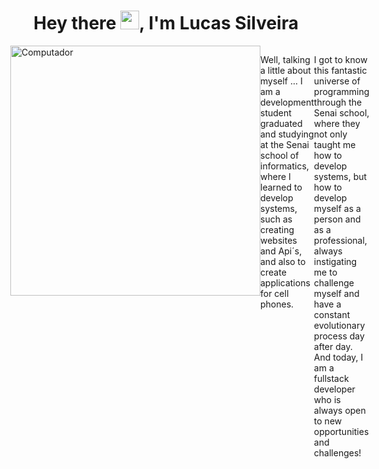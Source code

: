 
<h1 align="center">Hey there <img src="https://raw.githubusercontent.com/kaueMarques/kaueMarques/master/hi.gif" width="30px">, I'm Lucas Silveira</h1>

<div style="display : flex; align-item: center">
  
  <img src="https://raw.githubusercontent.com/MicaelliMedeiros/micaellimedeiros/master/image/computer-illustration.png" min-width="400px" max-width="400px" width="400px" align="right" alt="Computador">
  
  <p>Well, talking a little about myself ... I am a development student graduated and studying at the Senai school of informatics, where I learned to develop systems, such as creating websites and Api´s, and also to create applications for cell phones.

I got to know this fantastic universe of programming through the Senai school, where they not only taught me how to develop systems, but how to develop myself as a person and as a professional, always instigating me to challenge myself and have a constant evolutionary process day after day. And today, I am a fullstack developer who is always open to new opportunities and challenges! <p>
</div>
